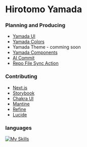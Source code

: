 # Hirotomo Yamada

### Planning and Producing

- [Yamada UI](https://github.com/yamada-ui/yamada-ui)
- [Yamada Colors](https://github.com/yamada-ui/yamada-colors)
- Yamada Theme - comming soon
- [Yamada Components](https://github.com/yamada-ui/yamada-components)
- [AI Commit](https://github.com/hirotomoyamada/ai-commit)
- [Repo File Sync Action](https://github.com/hirotomoyamada/repo-file-sync-action)

### Contributing

- [Next.js](https://github.com/vercel/next.js)
- [Storybook](https://github.com/storybookjs/storybook)
- [Chakra UI](https://github.com/chakra-ui/chakra-ui)
- [Mantine](https://github.com/mantinedev/mantine)
- [Refine](https://github.com/refinedev/refine)
- [Lucide](https://github.com/lucide-icons/lucide)

### languages

[![My Skills](https://skillicons.dev/icons?i=js,ts,nodejs,php,mysql)](https://skillicons.dev)
